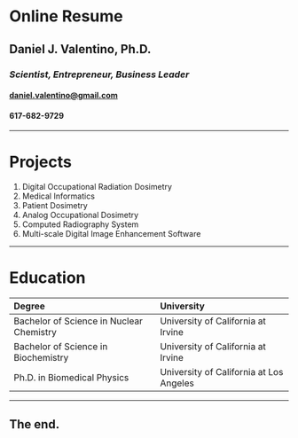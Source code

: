 # Online Resume
## Daniel J. Valentino, Ph.D.

### *Scientist, Entrepreneur, Business Leader*

#### daniel.valentino@gmail.com

#### 617-682-9729

---
# Projects
1. Digital Occupational Radiation Dosimetry
2. Medical Informatics
3. Patient Dosimetry
4. Analog Occupational Dosimetry
5. Computed Radiography System
6. Multi-scale Digital Image Enhancement Software

---
# Education
|                                Degree                                |                University               |
|:--------------------------------------------------------------------|:---------------------------------------|
| Bachelor of Science in Nuclear Chemistry | University of California at Irvine |
| Bachelor of Science in Biochemistry | University of California at Irvine |
| Ph.D. in Biomedical Physics  | University of California at Los Angeles |

---
## The end.
<!--stackedit_data:
eyJoaXN0b3J5IjpbMTg3OTc0MDQ4MCwtNjMyNDc2MTQ0LDk3MT
UxODc2MiwtNTIwNjQ0Mjg2LC0xMjQzODI5M119
-->